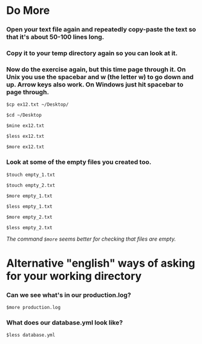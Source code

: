 # Do More

### Open your text file again and repeatedly copy-paste the text so that it's about 50-100 lines long.

### Copy it to your temp directory again so you can look at it.

### Now do the exercise again, but this time page through it. On Unix you use the spacebar and w (the letter w) to go down and up. Arrow keys also work. On Windows just hit spacebar to page through.

`$cp ex12.txt ~/Desktop/`

`$cd ~/Desktop`

`$mine ex12.txt`

`$less ex12.txt`

`$more ex12.txt`

### Look at some of the empty files you created too.

`$touch empty_1.txt`

`$touch empty_2.txt`

`$more empty_1.txt`

`$less empty_1.txt`

`$more empty_2.txt`

`$less empty_2.txt`

*The command `$more` seems better for checking that files are empty.*

# Alternative "english" ways of asking for your working directory

### Can we see what's in our production.log?

`$more production.log`

### What does our database.yml look like?

`$less database.yml`
